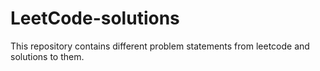 # LeetCode-solutions
This repository contains different problem statements from leetcode and solutions to them.
